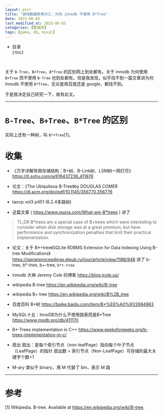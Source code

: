 ```yaml
---
layout: post
title: "游戏数据库常识三：为何 innodb 不使用 B*Tree"
date: 2023-06-03
last_modified_at: 2023-06-03
categories: [数据库]
tags: [game, db, mysql]
---
```


* 目录  
{:toc}
<br/>

关于 `B-Tree`，`B+Tree`，`B*Tree` 的区别网上到处都有。关于 innodb 为何使用 `B+Tree` 而不使用 `B-Tree` 也到处都有。但是我发现，似乎找不到一篇文章讲为何 innodb 不使用 `B*Tree`，无论是用百度还是 google，都找不到。   

于是我决定自己研究一下，故有此文。  

---

# `B-Tree`、`B+Tree`、`B*Tree` 的区别

实际上还有一种树，叫 `B*+Tree`[1]。


# 收集

* 《万字详解常用存储结构：B+树、B-Link树、LSM树一网打尽》
https://it.sohu.com/a/616437236_411876


* 论文：《The Ubiquitous B-Tree》by DOUGLAS COMER 
https://dl.acm.org/doi/pdf/10.1145/356770.356776


* taocp vol3 p451 (6.2.4多路树)


* 这篇文章 ( https://www.quora.com/What-are-B*trees ) 讲了
>TL;DR B*trees are a special case of B+trees which were interesting to consider when disk storage was at a great premium, but have performance and synchronization penalties that limit their practical implementation.  


* 论文：关于 B*+tree《SQLite RDBMS Extension for Data Indexing Using B-tree Modifications》
https://ispranproceedings.elpub.ru/jour/article/view/1188/948
讲了 b-tree, b*-tree, b+-tree, `b*+-tree`  


* innodb 大神 Jeremy Cole 的博客
https://blog.jcole.us/


* wikipedia B-tree
https://en.wikipedia.org/wiki/B-tree


* wikipedia B+ tree
https://en.wikipedia.org/wiki/B%2B_tree


* 百度百科 B*树
https://baike.baidu.com/item/B*%E6%A0%91/2684963


* MySQL十五：InnoDB为什么不使用跳表而是B+Tree
https://www.modb.pro/db/411170


* B*-Trees implementation in C++
https://www.geeksforgeeks.org/b-trees-implementation-in-c/


* 扇出
扇出：是每个索引节点（non-leafPage）指向每个叶子节点（LeafPage）的指针
扇出数 = 索引节点（Non-LeafPage）可存储的最大关键字个数+1


* M-ary 类似于 binary，用 M 代替了 bin，表示 M 路

---

# 参考

[1] Wikipedia. B-tree. Available at https://en.wikipedia.org/wiki/B-tree.   